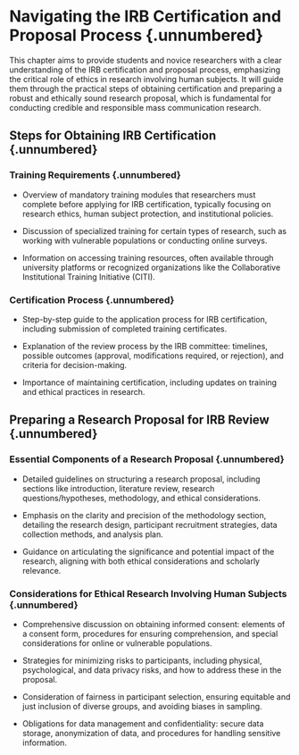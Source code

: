# Navigating the IRB Certification and Proposal Process {.unnumbered}

This chapter aims to provide students and novice researchers with a clear understanding of the IRB certification and proposal process, emphasizing the critical role of ethics in research involving human subjects. It will guide them through the practical steps of obtaining certification and preparing a robust and ethically sound research proposal, which is fundamental for conducting credible and responsible mass communication research.

## Steps for Obtaining IRB Certification {.unnumbered}

### Training Requirements {.unnumbered}

- Overview of mandatory training modules that researchers must complete before applying for IRB certification, typically focusing on research ethics, human subject protection, and institutional policies.

- Discussion of specialized training for certain types of research, such as working with vulnerable populations or conducting online surveys.

- Information on accessing training resources, often available through university platforms or recognized organizations like the Collaborative Institutional Training Initiative (CITI).

### Certification Process {.unnumbered}

- Step-by-step guide to the application process for IRB certification, including submission of completed training certificates.

- Explanation of the review process by the IRB committee: timelines, possible outcomes (approval, modifications required, or rejection), and criteria for decision-making.

- Importance of maintaining certification, including updates on training and ethical practices in research.

## Preparing a Research Proposal for IRB Review {.unnumbered}

### Essential Components of a Research Proposal {.unnumbered}

- Detailed guidelines on structuring a research proposal, including sections like introduction, literature review, research questions/hypotheses, methodology, and ethical considerations.

- Emphasis on the clarity and precision of the methodology section, detailing the research design, participant recruitment strategies, data collection methods, and analysis plan.

- Guidance on articulating the significance and potential impact of the research, aligning with both ethical considerations and scholarly relevance.

### Considerations for Ethical Research Involving Human Subjects {.unnumbered}

- Comprehensive discussion on obtaining informed consent: elements of a consent form, procedures for ensuring comprehension, and special considerations for online or vulnerable populations.

- Strategies for minimizing risks to participants, including physical, psychological, and data privacy risks, and how to address these in the proposal.

- Consideration of fairness in participant selection, ensuring equitable and just inclusion of diverse groups, and avoiding biases in sampling.

- Obligations for data management and confidentiality: secure data storage, anonymization of data, and procedures for handling sensitive information.
